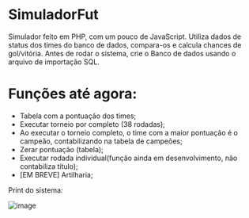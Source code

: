 # SimuladorFut

Simulador feito em PHP, com um pouco de JavaScript.
Utiliza dados de status dos times do banco de dados, compara-os e calcula chances de gol/vitória.
Antes de rodar o sistema, crie o Banco de dados usando o arquivo de importação SQL.

# Funções até agora:
- Tabela com a pontuação dos times;
- Executar torneio por completo (38 rodadas);
- Ao executar o torneio completo, o time com a maior pontuação é o campeão, contabilizando na tabela de campeões;
- Zerar pontuação (tabela);
- Executar rodada individual(função ainda em desenvolvimento, não contabiliza título);
- [EM BREVE] Artilharia;

Print do sistema:

![image](https://user-images.githubusercontent.com/55469850/159351166-6f8f74c7-4adb-4318-8d2f-8cd4082c9fa1.png)

